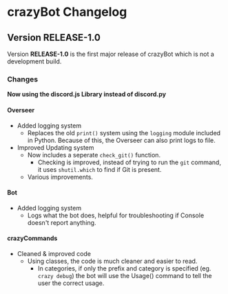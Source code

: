 # crazyBot Changelog
## Version RELEASE-1.0
Version **RELEASE-1.0** is the first major release of crazyBot which is not a development build.

### Changes
**Now using the discord.js Library instead of discord.py**

#### Overseer
* Added logging system
  * Replaces the old `print()` system using the `logging` module included in Python. Because of this, the Overseer can also print logs to file.
* Improved Updating system
  * Now includes a seperate `check_git()` function.
    * Checking is improved, instead of trying to run the `git` command, it uses `shutil.which` to find if Git is present.
  * Various improvements.
  
#### Bot
* Added logging system
  * Logs what the bot does, helpful for troubleshooting if Console doesn't report anything.
 
#### crazyCommands
* Cleaned & improved code
  * Using classes, the code is much cleaner and easier to read.
    * In categories, if only the prefix and category is specified (eg. `crazy debug`) the bot will use the Usage() command to tell the user the correct usage.
